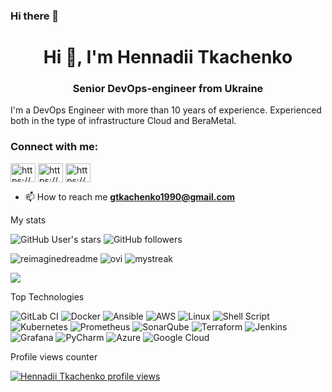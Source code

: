 ### Hi there 👋

<!--
**gtkachenko/gtkachenko** is a ✨ _special_ ✨ repository because its `README.md` (this file) appears on your GitHub profile.

Here are some ideas to get you started:

- 🔭 I’m currently working on ...
- 🌱 I’m currently learning ...
- 👯 I’m looking to collaborate on ...
- 🤔 I’m looking for help with ...
- 💬 Ask me about ...
- 📫 How to reach me: ...
- 😄 Pronouns: ...
- ⚡ Fun fact: ...
-->
<h1 align="center">Hi 👋, I'm Hennadii Tkachenko</h1>
<h3 align="center">Senior DevOps-engineer from Ukraine</h3>
I'm a DevOps Engineer with more than 10 years of experience. Experienced both in the type of infrastructure Cloud and BeraMetal.

<h3 align="left">Connect with me:</h3>
<p align="left">
<a href="https://linkedin.com/in/https://www.linkedin.com/in/hennadii-tkachenko-3b9361104/" target="blank"><img align="center" src="https://raw.githubusercontent.com/rahuldkjain/github-profile-readme-generator/master/src/images/icons/Social/linked-in-alt.svg" alt="https://www.linkedin.com/in/hennadii-tkachenko-3b9361104/" height="30" width="40" /></a>
<a href="https://fb.com/https://www.facebook.com/gena.tkachenko.5" target="blank"><img align="center" src="https://raw.githubusercontent.com/rahuldkjain/github-profile-readme-generator/master/src/images/icons/Social/facebook.svg" alt="https://www.facebook.com/gena.tkachenko.5" height="30" width="40" /></a>
<a href="https://instagram.com/https://www.instagram.com/genchiktkachenko/" target="blank"><img align="center" src="https://raw.githubusercontent.com/rahuldkjain/github-profile-readme-generator/master/src/images/icons/Social/instagram.svg" alt="https://www.instagram.com/genchiktkachenko/" height="30" width="40" /></a>
</p>



- 📫 How to reach me **gtkachenko1990@gmail.com**



My stats


![GitHub User's stars](https://img.shields.io/github/stars/gtkachenko)
![GitHub followers](https://img.shields.io/github/followers/gtkachenko)

<img src="https://myreadme.vercel.app/api/embed/gtkachenko?panels=userstatistics,toprepositories,toplanguages,commitgraph" alt="reimaginedreadme" />
<img src="https://github-readme-stats.vercel.app/api/top-langs?username=gtkachenko&show_icons=true&locale=en&layout=compact&theme=chartreuse-dark" alt="ovi" />
<img src="https://github-readme-streak-stats.herokuapp.com/?user=gtkachenko&theme=tokyonight" alt="mystreak"/>

![](https://komarev.com/ghpvc/?username=gtkachenko&abbreviated=true)

Top Technologies

![GitLab CI](https://img.shields.io/badge/gitlab%20ci-%23181717.svg?style=for-the-badge&logo=gitlab&logoColor=white) ![Docker](https://img.shields.io/badge/docker-%230db7ed.svg?style=for-the-badge&logo=docker&logoColor=white) ![Ansible](https://img.shields.io/badge/ansible-%231A1918.svg?style=for-the-badge&logo=ansible&logoColor=white) ![AWS](https://img.shields.io/badge/AWS-%23FF9900.svg?style=for-the-badge&logo=amazon-aws&logoColor=white) ![Linux](https://img.shields.io/badge/Linux-FCC624?style=for-the-badge&logo=linux&logoColor=black) ![Shell Script](https://img.shields.io/badge/shell_script-%23121011.svg?style=for-the-badge&logo=gnu-bash&logoColor=white) ![Kubernetes](https://img.shields.io/badge/kubernetes-%23326ce5.svg?style=for-the-badge&logo=kubernetes&logoColor=white) ![Prometheus](https://img.shields.io/badge/Prometheus-E6522C?style=for-the-badge&logo=Prometheus&logoColor=white) ![SonarQube](https://img.shields.io/badge/SonarQube-black?style=for-the-badge&logo=sonarqube&logoColor=4E9BCD) ![Terraform](https://img.shields.io/badge/terraform-%235835CC.svg?style=for-the-badge&logo=terraform&logoColor=white) ![Jenkins](https://img.shields.io/badge/jenkins-%232C5263.svg?style=for-the-badge&logo=jenkins&logoColor=white) ![Grafana](https://img.shields.io/badge/grafana-%23F46800.svg?style=for-the-badge&logo=grafana&logoColor=white) ![PyCharm](https://img.shields.io/badge/pycharm-143?style=for-the-badge&logo=pycharm&logoColor=black&color=black&labelColor=green) ![Azure](https://img.shields.io/badge/azure-%230072C6.svg?style=for-the-badge&logo=microsoftazure&logoColor=white) ![Google Cloud](https://img.shields.io/badge/GoogleCloud-%234285F4.svg?style=for-the-badge&logo=google-cloud&logoColor=white)

Profile views counter

[![Hennadii Tkachenko profile views](https://u8views.com/api/v1/github/profiles/15259895/views/day-week-month-total-count.svg)](https://u8views.com/github/gtkachenko)





